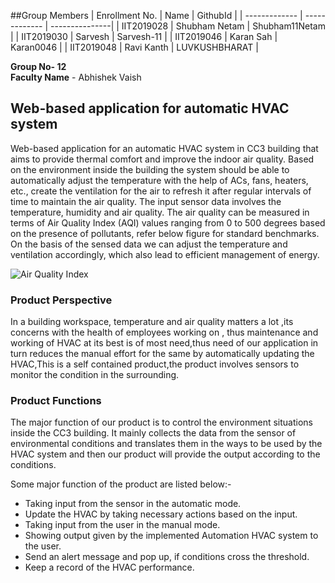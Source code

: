 ##Group Members
| Enrollment No.  | Name | GithubId |
| ------------- | ------------- | ---------------|
|  IIT2019028  |    Shubham Netam | Shubham11Netam   |
|  IIT2019030 |  Sarvesh | Sarvesh-11  |
|  IIT2019046 | Karan Sah | Karan0046 |
|  IIT2019048 | Ravi Kanth      |   LUVKUSHBHARAT      |

**Group No- 12** <br/>
**Faculty Name**  - Abhishek Vaish <br/>

## Web-based application for automatic HVAC system ##

Web-based application for an automatic HVAC system in CC3 building that aims to provide thermal comfort and improve the indoor air quality. Based on the environment inside the building the system should be able to automatically adjust the temperature with the help of ACs, fans, heaters, etc., create the ventilation for the air to refresh it after regular intervals of time to maintain the air quality. The input sensor data involves the temperature, humidity and air quality. The air quality can be measured in terms of Air Quality Index (AQI) values ranging from 0 to 500 degrees based on the presence of pollutants, refer below figure for standard benchmarks. On the basis of the sensed data we can adjust the temperature and ventilation accordingly, which also lead to efficient management of energy.

![Air Quality Index](https://image.jimcdn.com/app/cms/image/transf/none/path/s84afce38611cf0b3/image/ia4b650b2720d122f/version/1573649439/thresholds-colors-and-meaning-of-the-levels-of-the-air-quality-index.png)

### Product Perspective
In a building workspace, temperature and air quality matters a lot ,its concerns with the health of employees working on , thus maintenance and working of HVAC at its best is of most need,thus need of our application in turn reduces the manual effort for the same by automatically updating the HVAC,This is a self contained product,the product involves sensors to monitor the condition in the surrounding.

### Product Functions
The major function of our product is to control the environment situations inside the CC3 building. It mainly collects the data from the sensor of environmental conditions and translates them in the ways to be used by the HVAC system and then our product will provide the output according to the conditions.

Some major function of the product are listed below:-

- Taking input from the sensor in the automatic mode.
- Update the HVAC by taking necessary actions based on the input.
- Taking input from the user in the manual mode.
- Showing output given by the implemented Automation HVAC system to the user.
- Send an alert message and pop up, if conditions cross the threshold.
- Keep a record of the HVAC performance.
